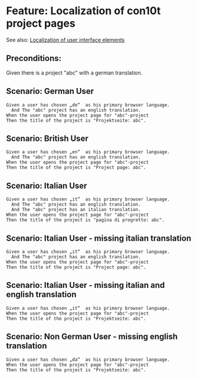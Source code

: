 # Feature: Localization of con10t project pages

See also: [Localization of user interface elements](feature_localization.md)

## Preconditions:

Given there is a project "abc" with a german translation.

## Scenario: German User

```gherkin
Given a user has chosen „de“  as his primary browser language.
  And The "abc" project has an english translation.
When the user opens the project page for "abc"-project
Then the title of the project is "Projektseite: abc".
```

## Scenario: British User

```gherkin
Given a user has chosen „en“  as his primary browser language. 
  And The "abc" project has an english translation.
When the user opens the project page for "abc"-project
Then the title of the project is "Project page: abc".
```

## Scenario: Italian User

```gherkin
Given a user has chosen „it“  as his primary browser language. 
  And The "abc" project has an english translation.
  And The "abc" project has an italian translation.
When the user opens the project page for "abc"-project
Then the title of the project is "pagina di progretto: abc".
```

## Scenario: Italian User - missing italian translation

```
Given a user has chosen „it“  as his primary browser language. 
  And The "abc" project has an english translation.
When the user opens the project page for "abc"-project
Then the title of the project is "Project page: abc".
```

## Scenario: Italian User - missing italian and english translation

```gherkin
Given a user has chosen „it“  as his primary browser language. 
When the user opens the project page for "abc"-project
Then the title of the project is "Projektseite: abc".
```

## Scenario: Non German User - missing english translation

```gherkin
Given a user has chosen „da“  as his primary browser language. 
When the user opens the project page for "abc"-project
Then the title of the project is "Projektseite: abc".
```






